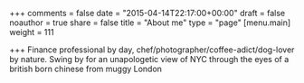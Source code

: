 +++
comments = false
date = "2015-04-14T22:17:00+00:00"
draft = false
noauthor = true
share = false
title = "About me"
type = "page"
[menu.main]
weight = 111

+++
Finance professional by day, chef/photographer/coffee-adict/dog-lover by nature. 
Swing by for an unapologetic view of NYC through the eyes of a british born chinese from muggy London
